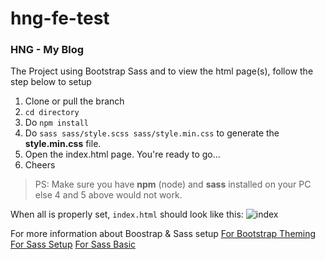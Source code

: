 # hng-fe-test
<h3>HNG - My Blog</h3>

The Project using Bootstrap Sass and to view the html page(s), follow the step below to setup
1. Clone or pull the branch
2. <code>cd directory</code>
3. Do <code>npm install</code>
4. Do <code>sass sass/style.scss sass/style.min.css</code> to generate the <strong>style.min.css</strong> file.
5. Open the index.html page. You're ready to go...
6. Cheers

>PS: Make sure you have <b>npm</b> (node) and <b>sass</b> installed on your PC else 4 and 5 above would not work.

When all is properly set, ```index.html``` should look like this:
![index](img/hng-index.PNG)
 
For more information about Boostrap & Sass setup
<a href="http://getbootstrap.com/docs/4.1/getting-started/theming/">For Bootstrap Theming</a>
<a href="https://sass-lang.com/install">For Sass Setup</a>
<a href="https://sass-lang.com/guide">For Sass Basic</a>